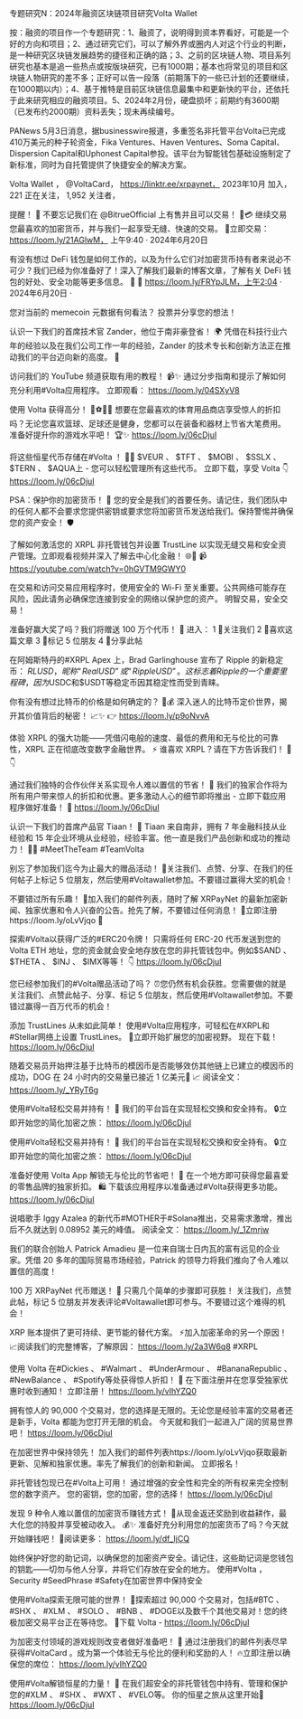 专题研究N：2024年融资区块链项目研究Volta Wallet


按：融资的项目作一个专题研究：1、融资了，说明得到资本界看好，可能是一个好的方向和项目；2、通过研究它们，可以了解外界或圈内人对这个行业的判断，是一种研究区块链发展趋势的捷径和正确的路；3、之前的区块链人物、项目系列研究也基本是追一些热点或按版块研究，已有1000期；基本也将常见的项目和区块链人物研究的差不多；正好可以告一段落（前期落下的一些已计划的还要继续，在1000期以内）；4、基于推特是目前区块链信息最集中和更新快的平台，还依托于此来研究相应的融资项目。5、2024年2月份，硬盘损坏；前期约有3600期（已发布约2000期）资料丢失；现未再续编号。

PANews 5月3日消息，据businesswire报道，多重签名非托管平台Volta已完成410万美元的种子轮资金，Fika Ventures、Haven Ventures、Soma Capital、Dispersion Capital和Uphonest Capital参投。该平台为智能钱包基础设施制定了新标准，同时为自托管提供了快捷安全的解决方案。

Volta Wallet
，
@VoltaCard，
https://linktr.ee/xrpaynet，
2023年10月 加入，
221 正在关注，
1,952 关注者，


提醒！ 🔔
不要忘记我们在
@BitrueOfficial
上有售并且可以交易！ 🚀💳
继续交易您最喜欢的加密货币，并与我们一起享受无缝、快速的交易。
🔗立即交易： https://loom.ly/21AGlwM，
上午9:40 · 2024年6月20日

有没有想过 DeFi 钱包是如何工作的，以及为什么它们对加密货币持有者来说必不可少？我们已经为你准备好了！深入了解我们最新的博客文章，了解有关 DeFi 钱包的好处、安全功能等更多信息。 🚀
🔗 https://loom.ly/FRYpJLM，上午2:04 · 2024年6月20日
·

您对当前的 memecoin 元数据有何看法？
投票并分享您的想法！

认识一下我们的首席技术官 Zander，他位于南非豪登省！ 🌍
凭借在科技行业六年的经验以及在我们公司工作一年的经验，Zander 的技术专长和创新方法正在推动我们的平台迈向新的高度。 🚀

访问我们的 YouTube 频道获取有用的教程！ 📹✨
通过分步指南和提示了解如何充分利用#Volta应用程序。
立即观看： https://loom.ly/04SXyV8

使用 Volta 获得高分！ 🏀⚽️🏋️‍♂️
想要在您最喜欢的体育用品商店享受惊人的折扣吗？无论您喜欢篮球、足球还是健身，您都可以在装备和器材上节省大笔费用。
准备好提升你的游戏水平吧！ 🏆✨
https://loom.ly/06cDjuI

将这些恒星代币存储在#Volta ！ 🚀✨
$VEUR 、 $TFT 、 $MOBI 、 $SSLX 、 $TERN 、 $AQUA上 - 您可以轻松管理所有这些代币。
立即下载，享受 Volta 👇
https://loom.ly/06cDjuI

PSA：保护你的加密货币！ 🚨
您的安全是我们的首要任务。请记住，我们团队中的任何人都不会要求您提供密钥或要求您将加密货币发送给我们。保持警惕并确保您的资产安全！ 🛡️

了解如何激活您的 XRPL 非托管钱包并设置 TrustLine 以实现无缝交易和安全资产管理。立即观看视频并深入了解去中心化金融！ 🌐🚀
📹 https://youtube.com/watch?v=0hGVTM9GWY0

在交易和访问交易应用程序时，使用安全的 Wi-Fi 至关重要。公共网络可能存在风险，因此请务必确保您连接到安全的网络以保护您的资产。
明智交易，安全交易！ 

准备好赢大奖了吗？我们将赠送 100 万个代币！ 🎉
进入：
1 ⃣关注我们
2 ⃣喜欢这篇文章
3 ⃣标记 5 位朋友
4 ⃣分享此帖

在阿姆斯特丹的#XRPL Apex 上，Brad Garlinghouse 宣布了 Ripple 的新稳定币： $RLUSD ，昵称“Real USD”或“Ripple USD”。这标志着 Ripple 的一个重要里程碑，因为$USDC和$USDT等稳定币因其稳定性而受到青睐。

你有没有想过比特币的价格是如何确定的？ 🤔💰
深入迷人的比特币定价世界，揭开其价值背后的秘密！ 📈✨
👉 https://loom.ly/p9oNvvA

体验 XRPL 的强大功能——凭借闪电般的速度、最低的费用和无与伦比的可靠性，XRPL 正在彻底改变数字金融世界。 ⚡
谁喜欢 XRPL？请在下方告诉我们！ 💬👇

通过我们独特的合作伙伴关系实现令人难以置信的节省！ 🌟
我们的独家合作将为所有用户带来惊人的折扣和优惠。更多激动人心的细节即将推出 - 立即下载应用程序做好准备！
🔗 https://loom.ly/06cDjuI

认识一下我们的首席产品官 Tiaan！ 🌟 Tiaan 来自南非，拥有 7 年金融科技从业经验和 15 年企业环境从业经验，经验丰富。他一直是我们产品创新和成功的推动力！ 🚀💼 #MeetTheTeam #TeamVolta

别忘了参加我们迄今为止最大的赠品活动！ 🎉关注我们、点赞、分享、在我们的任何帖子上标记 5 位朋友，然后使用#Voltawallet参加。不要错过赢得大奖的机会！

不要错过所有乐趣！ 🌟加入我们的邮件列表，随时了解 XRPayNet 的最新加密新闻、独家优惠和令人兴奋的公告。抢先了解，不要错过任何消息！
🚀立即注册https://loom.ly/oLvVjqo 🚀

探索#Volta以获得广泛的#ERC20令牌！
只需将任何 ERC-20 代币发送到您的 Volta ETH 地址，您的资金就会安全地存放在您的非托管钱包中。例如$SAND 、 $THETA 、 $INJ 、 $IMX等等！
👇
https://loom.ly/06cDjuI

您已经参加我们的#Volta赠品活动了吗？ ⏰您仍然有机会获胜。您需要做的就是关注我们、点赞此帖子、分享、标记 5 位朋友，然后使用#Voltawallet参加。不要错过赢得一百万代币的机会！ 

添加 TrustLines 从未如此简单！
使用#Volta应用程序，可轻松在#XRPL和#Stellar网络上设置 TrustLines。 🌟立即开始扩展您的加密视野。
现在下载！
https://loom.ly/06cDjuI

随着交易员开始押注基于比特币的模因币是否能够效仿其他链上已建立的模因币的成功，DOG 在 24 小时内的交易量已接近 1 亿美元🐶 📈
阅读全文： https://loom.ly/_YRyT6g 

使用#Volta轻松交易并持有！ 🌟
我们的平台旨在实现轻松交换和安全持有。
🔒立即开始您的简化加密之旅：
https://loom.ly/06cDjuI

使用#Volta轻松交易并持有！ 🌟
我们的平台旨在实现轻松交换和安全持有。
🔒立即开始您的简化加密之旅：
https://loom.ly/06cDjuI

准备好使用 Volta App 解锁无与伦比的节省吧！ 🎉
在一个地方即可获得您最喜爱的零售品牌的独家折扣。 🛍️
下载该应用程序以准备通过#Volta获得更多功能。
https://loom.ly/06cDjuI

说唱歌手 Iggy Azalea 的新代币#MOTHER于#Solana推出，交易需求激增，推出后不久就达到 0.08952 美元的峰值。
阅读全文： https://loom.ly/_1Zmrjw 

我们的联合创始人 Patrick Amadieu 是一位来自瑞士日内瓦的富有远见的企业家。凭借 20 多年的国际贸易市场经验，Patrick 的领导力将我们推向了令人难以置信的高度！

100 万 XRPayNet 代币赠送！ 🚀
只需几个简单的步骤即可获胜！
关注我们，点赞此帖，标记 5 位朋友并发表评论#Voltawallet即可参与。不要错过这个难得的机会！

XRP 账本提供了更可持续、更节能的替代方案。 ⚡加入加密革命的另一个原因！ 📈阅读我们的完整博客，了解原因： https://loom.ly/2a3W6q8 #XRPL 

使用 Volta 在#Dickies 、 #Walmart 、 #UnderArmour 、 #BananaRepublic 、 #NewBalance 、 #Spotify等处获得惊人折扣！ 🌟
在下面注册并在您享受独家优惠时收到通知！
立即注册！
https://loom.ly/vIhYZQ0

拥有惊人的 90,000 个交易对，您的选择是无限的。无论您是经验丰富的交易者还是新手，Volta 都能为您打开无限的机会。
今天就和我们一起进入广阔的贸易世界吧！
https://loom.ly/06cDjuI

在加密世界中保持领先！
加入我们的邮件列表https://loom.ly/oLvVjqo获取最新更新、见解和独家优惠。率先了解我们的创新和新闻。
立即报名！

非托管钱包现已在#Volta上可用！
通过增强的安全性和完全的所有权来完全控制您的数字资产。
您的密钥，您的加密，您的选择！
https://loom.ly/06cDjuI

发现 9 种令人难以置信的加密货币赚钱方式！ 🚀从现金返还奖励到收益耕作，最大化您的持股并享受被动收入。 💰✨
准备好充分利用您的加密货币了吗？今天就开始赚钱吧！
🔗阅读更多： https://loom.ly/df_IjCQ

始终保护好您的助记词，以确保您的加密资产安全。请记住，这些助记词是您钱包的钥匙——切勿与他人分享，并将它们存放在安全的地方。
使用#Volta
，Security #SeedPhrase #Safety在加密世界中保持安全

使用#Volta探索无限可能的世界！ 🚀探索超过 90,000 个交易对，包括#BTC 、 #SHX 、 #XLM 、 #SOLO 、 #BNB 、 #DOGE以及数千个其他交易对！您的终极加密交易平台正在等待您。
💫下载 Volta - https://loom.ly/06cDjuI

为加密支付领域的游戏规则改变者做好准备吧！ 🚀
通过注册我们的邮件列表尽早获得#VoltaCard 。成为第一个体验无与伦比的便利和奖励的人！
🔥立即注册以确保您的席位： https://loom.ly/vIhYZQ0

使用#Volta解锁恒星的力量！ 🌟
在我们超安全的非托管钱包中持有、管理和保护您的#XLM 、 #SHX 、 #WXT 、 #VELO等。
你的恒星之旅从这里开始🚀
https://loom.ly/06cDjuI





